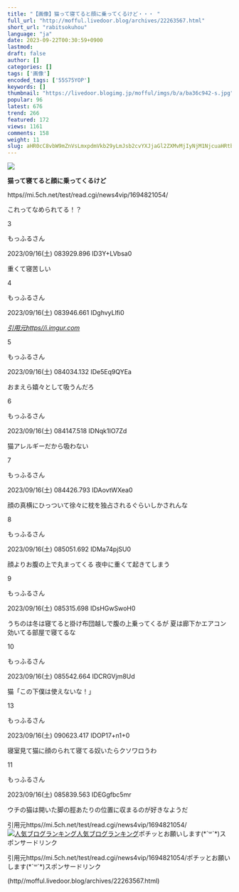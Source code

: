 ```yaml
---
title: "【画像】猫って寝てると顔に乗ってくるけど・・・ "
full_url: "http://mofful.livedoor.blog/archives/22263567.html"
short_url: "rabitsokuhou"
language: "ja"
date: 2023-09-22T00:30:59+0900
lastmod: 
draft: false
author: []
categories: []
tags: ['画像']
encoded_tags: ['55S75YOP']
keywords: []
thumbnail: "https://livedoor.blogimg.jp/mofful/imgs/b/a/ba36c942-s.jpg"
popular: 96
latest: 676
trend: 266
featured: 172
views: 1161
comments: 158
weight: 11
slug: aHR0cC8vbW9mZnVsLmxpdmVkb29yLmJsb2cvYXJjaGl2ZXMvMjIyNjM1NjcuaHRtbA==
---
```


![](https://livedoor.blogimg.jp/mofful/imgs/b/a/ba36c942-s.jpg)

<div><p><b><p>猫って寝てると顔に乗ってくるけど</p></b> https//mi.5ch.net/test/read.cgi/news4vip/1694821054/</p><p class='t_b'> これってなめられてる！？ </p><p class='t_h'>3 <p>もっふるさん</p> <p> 2023/09/16(土) 083929.896 ID3Y+LVbsa0</p></p><p class='t_b'> 重くて寝苦しい </p><p class='t_h'>4 <p>もっふるさん</p> <p> 2023/09/16(土) 083946.661 IDghvyLlfi0</p></p> <a title='' target='_blank' href='https//i.imgur.com/UF8hXid.jpg'><i><p>引用元https//i.imgur.com</p></i></a> <p class='t_h'>5 <p>もっふるさん</p> <p> 2023/09/16(土) 084034.132 IDe5Eq9QYEa</p></p> <p class='t_b'> おまえら嬉々として吸うんだろ </p> <p class='t_h'>6 <p>もっふるさん</p> <p> 2023/09/16(土) 084147.518 IDNqk1IO7Zd</p></p> <p class='t_b'> 猫アレルギーだから吸わない </p> <p class='t_h'>7 <p>もっふるさん</p> <p> 2023/09/16(土) 084426.793 IDAovtWXea0</p></p> <p class='t_b'> 顔の真横にひっついて徐々に枕を独占されるぐらいしかされんな </p> <p class='t_h'>8 <p>もっふるさん</p> <p> 2023/09/16(土) 085051.692 IDMa74pjSU0</p></p> <p class='t_b'> 顔よりお腹の上で丸まってくる 夜中に重くて起きてしまう </p> <p class='t_h'>9 <p>もっふるさん</p> <p> 2023/09/16(土) 085315.698 IDsHGwSwoH0</p></p> <p class='t_b'> うちのは冬は寝てると掛け布団越しで腹の上乗ってくるが 夏は廊下かエアコン効いてる部屋で寝てるな </p> <p class='t_h'>10 <p>もっふるさん</p> <p> 2023/09/16(土) 085542.664 IDCRGVjm8Ud</p></p> <p class='t_b'> 猫「この下僕は使えないな！」 </p> <p class='t_h'>13 <p>もっふるさん</p> <p> 2023/09/16(土) 090623.417 IDOP17+n1+0</p></p> <p class='t_b'> 寝室見て猫に顔のられて寝てる奴いたらクソワロうわ </p> <p class='t_h'>11 <p>もっふるさん</p> <p> 2023/09/16(土) 085839.563 IDEGgfbc5mr</p></p> <p class='t_b'> ウチの猫は開いた脚の脛あたりの位置に収まるのが好きなようだ </p> 引用元https//mi.5ch.net/test/read.cgi/news4vip/1694821054/<a href='//blog.with2.net/link/?2036932'><img title='人気ブログランキング' src='https//blog.with2.net/img/banner/banner_21.gif'></a><a href='//blog.with2.net/link/?2036932'>人気ブログランキング</a>ポチッとお願いします(*´꒳`*)スポンサードリンク<img alt='' src='https//www11.a8.net/0.gif?a8mat=3BDUGQ+4RHMA+2HOM+BS629' height='1' width='1' border='0'> <p>引用元https//mi.5ch.net/test/read.cgi/news4vip/1694821054/ポチッとお願いします(*´꒳`*)スポンサードリンク</p></div>

(http//mofful.livedoor.blog/archives/22263567.html)
